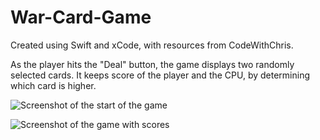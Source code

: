 # War-Card-Game

Created using Swift and xCode, with resources from CodeWithChris. 

As the player hits the "Deal" button, the game displays two randomly selected cards. It keeps score of the player and the CPU, by determining which card is higher. 

![Screenshot of the start of the game](https://raw.github.com/nitisha-b/War-Card-Game/master/Screenshot1)

![Screenshot of the game with scores](https://raw.github.com/nitisha-b/War-Card-Game/master/Screenshot2)

